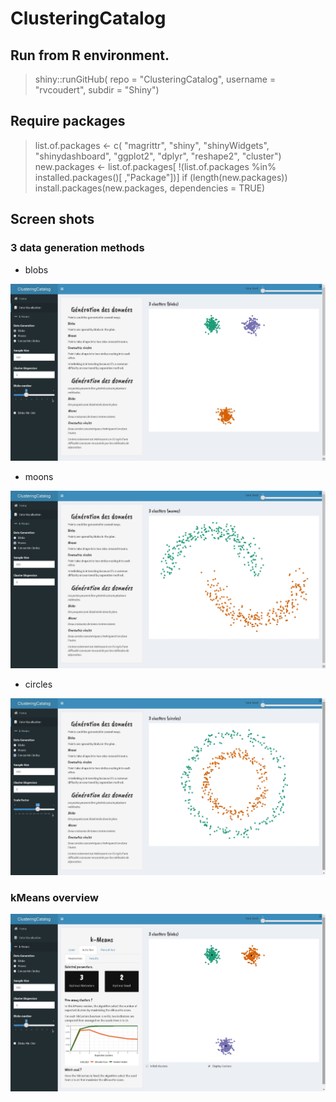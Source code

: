 # ClusteringCatalog

## Run from R environment.
> shiny::runGitHub(
  repo = "ClusteringCatalog",
  username = "rvcoudert",
  subdir = "Shiny")
  
## Require packages
>list.of.packages <- c(
  "magrittr",
  "shiny",
  "shinyWidgets",
  "shinydashboard",
  "ggplot2",
  "dplyr",
  "reshape2",
  "cluster")
>new.packages <- list.of.packages[
  !(list.of.packages %in% installed.packages()[
    ,"Package"])]
>if (length(new.packages)) install.packages(new.packages, dependencies = TRUE)

## Screen shots

### 3 data generation methods

* blobs

![image of shiny blobs](https://raw.githubusercontent.com/rvcoudert/ClusteringCatalog/master/Screenshots/genData_blobs.jpg)

* moons

![image of shiny moons](https://raw.githubusercontent.com/rvcoudert/ClusteringCatalog/master/Screenshots/genData_moons.jpg)

* circles

![image of shiny circles](https://raw.githubusercontent.com/rvcoudert/ClusteringCatalog/master/Screenshots/genData_circles.jpg)

### kMeans overview

![image of shiny circles](https://raw.githubusercontent.com/rvcoudert/ClusteringCatalog/master/Screenshots/kMeans.jpg)
